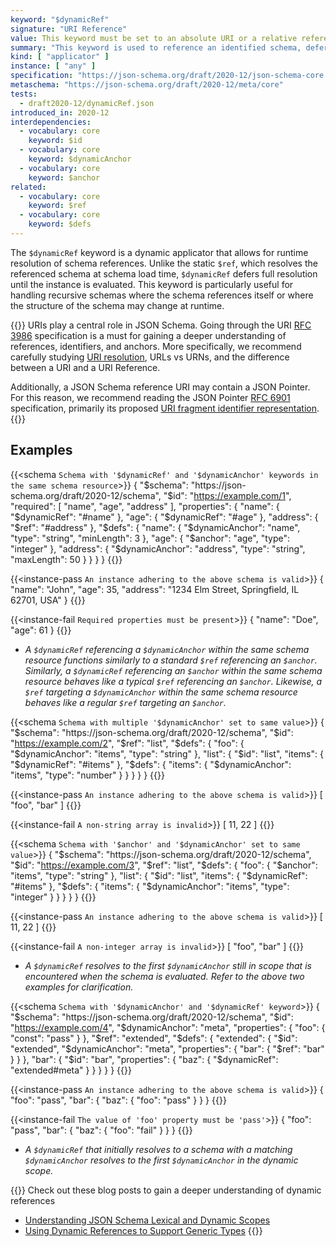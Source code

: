 ```yaml
---
keyword: "$dynamicRef"
signature: "URI Reference"
value: This keyword must be set to an absolute URI or a relative reference as defined by [RFC 3986](https://www.rfc-editor.org/info/rfc3986), where its fragment (if any) can consist of a JSON Pointer as defined by [RFC 6901](https://datatracker.ietf.org/doc/html/rfc6901)
summary: "This keyword is used to reference an identified schema, deferring the full resolution until runtime, at which point it is resolved each time it is encountered while evaluating an instance."
kind: [ "applicator" ]
instance: [ "any" ]
specification: "https://json-schema.org/draft/2020-12/json-schema-core.html#section-8.2.3.1"
metaschema: "https://json-schema.org/draft/2020-12/meta/core"
tests:
  - draft2020-12/dynamicRef.json
introduced_in: 2020-12
interdependencies:
  - vocabulary: core
    keyword: $id
  - vocabulary: core
    keyword: $dynamicAnchor
  - vocabulary: core
    keyword: $anchor
related:
  - vocabulary: core
    keyword: $ref
  - vocabulary: core
    keyword: $defs
---
```


The `$dynamicRef` keyword is a dynamic applicator that allows for runtime resolution of schema references. Unlike the static `$ref`, which resolves the referenced schema at schema load time, `$dynamicRef` defers full resolution until the instance is evaluated. This keyword is particularly useful for handling recursive schemas where the schema references itself or where the structure of the schema may change at runtime.

{{<learning-more>}} URIs play a central role in JSON Schema. Going through the
URI [RFC 3986](https://datatracker.ietf.org/doc/html/rfc3986) specification is a
must for gaining a deeper understanding of references, identifiers, and
anchors. More specifically, we recommend carefully studying [URI
resolution](https://datatracker.ietf.org/doc/html/rfc3986#section-5), URLs vs
URNs, and the difference between a URI and a URI Reference.

Additionally, a JSON Schema reference URI may contain a JSON Pointer. For this
reason, we recommend reading the JSON Pointer
[RFC 6901](https://www.rfc-editor.org/rfc/rfc6901) specification, primarily its
proposed [URI fragment identifier
representation](https://www.rfc-editor.org/rfc/rfc6901#section-6).
{{</learning-more>}}

## Examples

{{<schema `Schema with '$dynamicRef' and '$dynamicAnchor' keywords in the same schema resource`>}}
{
  "$schema": "https://json-schema.org/draft/2020-12/schema",
  "$id": "https://example.com/1",
  "required": [ "name", "age", "address" ],
  "properties": {
    "name": { "$dynamicRef": "#name" },
    "age": { "$dynamicRef": "#age" },
    "address": { "$ref": "#address" },
    "$defs": {
      "name": {
        "$dynamicAnchor": "name",
        "type": "string",
        "minLength": 3
      },
      "age": {
        "$anchor": "age",
        "type": "integer"
      },
      "address": {
        "$dynamicAnchor": "address",
        "type": "string",
        "maxLength": 50
      }
    }
  }
}
{{</schema>}}

{{<instance-pass `An instance adhering to the above schema is valid`>}}
{
  "name": "John",
  "age": 35,
  "address": "1234 Elm Street, Springfield, IL 62701, USA"
}
{{</instance-pass>}}

{{<instance-fail `Required properties must be present`>}}
{ "name": "Doe", "age": 61 }
{{</instance-fail>}}

* _A `$dynamicRef` referencing a `$dynamicAnchor` within the same schema resource functions similarly to a standard `$ref` referencing an `$anchor`. Similarly, a `$dynamicRef` referencing an `$anchor` within the same schema resource behaves like a typical `$ref` referencing an `$anchor`. Likewise, a `$ref` targeting a `$dynamicAnchor` within the same schema resource behaves like a regular `$ref` targeting an `$anchor`._

{{<schema `Schema with multiple '$dynamicAnchor' set to same value`>}}
{
  "$schema": "https://json-schema.org/draft/2020-12/schema",
  "$id": "https://example.com/2",
  "$ref": "list",
  "$defs": {
    "foo": {
      "$dynamicAnchor": "items",
      "type": "string"
    },
    "list": {
      "$id": "list",
      "items": { "$dynamicRef": "#items" },
      "$defs": {
        "items": {
          "$dynamicAnchor": "items",
          "type": "number"
        }
      }
    }
  }
}
{{</schema>}}

{{<instance-pass `An instance adhering to the above schema is valid`>}}
[ "foo", "bar" ]
{{</instance-pass>}}

{{<instance-fail `A non-string array is invalid`>}}
[ 11, 22 ]
{{</instance-fail>}}

{{<schema `Schema with '$anchor' and '$dynamicAnchor' set to same value`>}}
{
  "$schema": "https://json-schema.org/draft/2020-12/schema",
  "$id": "https://example.com/3",
  "$ref": "list",
  "$defs": {
    "foo": {
      "$anchor": "items",
      "type": "string"
    },
    "list": {
      "$id": "list",
      "items": { "$dynamicRef": "#items" },
      "$defs": {
        "items": {
          "$dynamicAnchor": "items",
          "type": "integer"
        }
      }
    }
  }
}
{{</schema>}}

{{<instance-pass `An instance adhering to the above schema is valid`>}}
[ 11, 22 ]
{{</instance-pass>}}

{{<instance-fail `A non-integer array is invalid`>}}
[ "foo", "bar" ]
{{</instance-fail>}}

* _A `$dynamicRef` resolves to the first `$dynamicAnchor` still in scope that is encountered when the schema is evaluated. Refer to the above two examples for clarification._

{{<schema `Schema with '$dynamicAnchor' and '$dynamicRef' keyword`>}}
{
  "$schema": "https://json-schema.org/draft/2020-12/schema",
  "$id": "https://example.com/4",
  "$dynamicAnchor": "meta",
  "properties": {
    "foo": { "const": "pass" }
  },
  "$ref": "extended",
  "$defs": {
    "extended": {
      "$id": "extended",
      "$dynamicAnchor": "meta",
      "properties": {
        "bar": { "$ref": "bar" }
      }
    },
    "bar": {
      "$id": "bar",
      "properties": {
        "baz": { "$dynamicRef": "extended#meta" }
      }
    }
  }
}
{{</schema>}}

{{<instance-pass `An instance adhering to the above schema is valid`>}}
{
  "foo": "pass",
  "bar": {
    "baz": { "foo": "pass" }
  }
}
{{</instance-pass>}}

{{<instance-fail `The value of 'foo' property must be 'pass'`>}}
{
  "foo": "pass",
  "bar": {
    "baz": { "foo": "fail" }
  }
}
{{</instance-fail>}}

* _A `$dynamicRef` that initially resolves to a schema with a matching `$dynamicAnchor` resolves to the first `$dynamicAnchor` in the dynamic scope._

{{<learning-more>}}
Check out these blog posts to gain a deeper understanding of dynamic references
* [Understanding JSON Schema Lexical and Dynamic Scopes](https://json-schema.org/blog/posts/understanding-lexical-dynamic-scopes)
* [Using Dynamic References to Support Generic Types](https://json-schema.org/blog/posts/dynamicref-and-generics)
{{</learning-more>}}